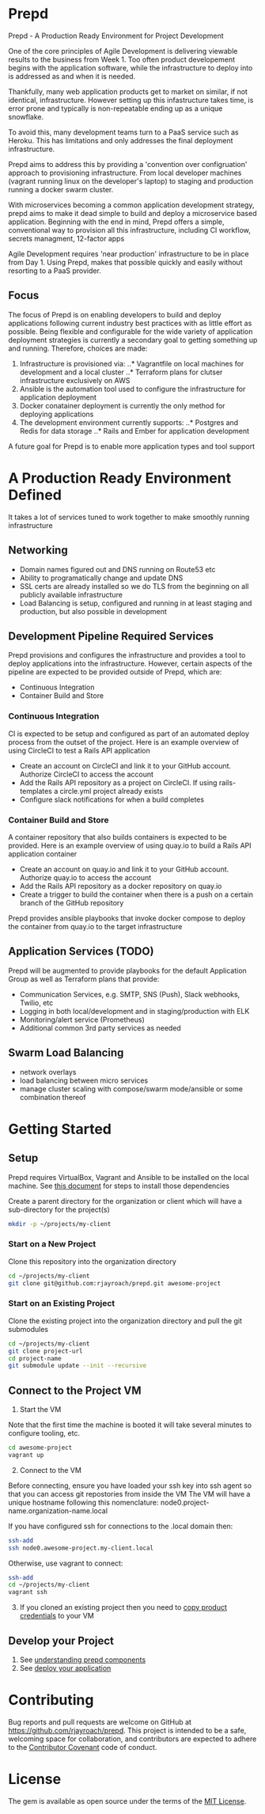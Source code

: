 # Prepd

Prepd - A Production Ready Environment for Project Development

One of the core principles of Agile Development is delivering viewable results
to the business from Week 1. Too often product developement begins with the
application software, while the infrastructure to deploy into is addressed as
and when it is needed.

Thankfully, many web application products get to market on similar,
if not identical, infrastructure. However setting up this infastructure takes time,
is error prone and typically is non-repeatable ending up as a unique snowflake.

To avoid this, many development teams turn to a PaaS service such as Heroku.
This has limitations and only addresses the final deployment infrastructure.

Prepd aims to address this by providing a 'convention over configruation' approach
to provisioning infrastructure. From local developer machines (vagrant running linux
on the developer's laptop) to staging and production running a docker swarm cluster.

With microservices becoming a common application development strategy, prepd
aims to make it dead simple to build and deploy a microservice based application.
Beginning with the end in mind, Prepd offers a simple, conventional way to provision
all this infrastructure, including CI workflow, secrets managment, 12-factor apps

Agile Development requires 'near production' infrastructure to be in place from Day 1.
Using Prepd, makes that possible quickly and easily without resorting to a PaaS provider.

## Focus

The focus of Prepd is on enabling developers to build and deploy applications following current
industry best practices with as little effort as possible. Being flexible and configurable
for the wide variety of application deployment strategies is currently a secondary goal to
getting something up and running. Therefore, choices are made:

1. Infrastructure is provisioned via:
..* Vagrantfile on local machines for development and a local cluster
..* Terraform plans for clutser infrastructure exclusively on AWS
2. Ansible is the automation tool used to configure the infrastructure for application deployment
3. Docker conatainer deployment is currently the only method for deploying applications
4. The development environment currently supports:
..* Postgres and Redis for data storage
..* Rails and Ember for application development

A future goal for Prepd is to enable more application types and tool support

# A Production Ready Environment Defined

It takes a lot of services tuned to work together to make smoothly running infrastructure

## Networking
- Domain names figured out and DNS running on Route53 etc
- Ability to programatically change and update DNS
- SSL certs are already installed so we do TLS from the beginning on all publicly available infrastructure
- Load Balancing is setup, configured and running in at least staging and production, but also possible in development

## Development Pipeline Required Services

Prepd provisions and configures the infrastructure and provides a tool to deploy applications into the infrastructure.
However, certain aspects of the pipeline are expected to be provided outside of Prepd, which are:

- Continuous Integration
- Container Build and Store

### Continuous Integration

CI is expected to be setup and configured as part of an automated deploy process from the outset of the project.
Here is an example overview of using CircleCI to test a Rails API application

- Create an account on CircleCI and link it to your GitHub account. Authorize CircleCI to access the account
- Add the Rails API repository as a project on CircleCI. If using rails-templates a circle.yml project already exists
- Configure slack notifications for when a build completes

### Container Build and Store

A container repository that also builds containers is expected to be provided.
Here is an example overview of using quay.io to build a Rails API application container

- Create an account on quay.io and link it to your GitHub account. Authorize quay.io to access the account
- Add the Rails API repository as a docker repository on quay.io
- Create a trigger to build the container when there is a push on a certain branch of the GitHub repository

Prepd provides ansible playbooks that invoke docker compose to deploy the container from quay.io to the target infrastructure

## Application Services (TODO)

Prepd will be augmented to provide playbooks for the default Application Group as well as Terraform plans that provide:

- Communication Services, e.g. SMTP, SNS (Push), Slack webhooks, Twilio, etc
- Logging in both local/development and in staging/production with ELK
- Monitoring/alert service (Prometheus)
- Additional common 3rd party services as needed

## Swarm Load Balancing
- network overlays
- load balancing between micro services
- manage cluster scaling with compose/swarm mode/ansible or some combination thereof


# Getting Started

## Setup

Prepd requires VirtualBox, Vagrant and Ansible to be installed on the local machine.
See [this document](https://github.com/rjayroach/prepd/blob/master/docs/install-dependencies.md) for steps to install those dependencies

Create a parent directory for the organization or client which will have a sub-directory for the project(s)

```bash
mkdir -p ~/projects/my-client
```

### Start on a New Project

Clone this repository into the organization directory

```bash
cd ~/projects/my-client
git clone git@github.com:rjayroach/prepd.git awesome-project
```

### Start on an Existing Project

Clone the existing project into the organization directory and pull the git submodules

```bash
cd ~/projects/my-client
git clone project-url
cd project-name
git submodule update --init --recursive
```


## Connect to the Project VM

1. Start the VM

Note that the first time the machine is booted it will take several minutes to configure tooling, etc.

```bash
cd awesome-project
vagrant up
```

2. Connect to the VM

Before connecting, ensure you have loaded your ssh key into ssh agent so that you can access git repostories from inside the VM
The VM will have a unique hostname following this nomenclature: node0.project-name.organization-name.local

If you have configured ssh for connections to the .local domain then:

```bash
ssh-add
ssh node0.awesome-project.my-client.local
```

Otherwise, use vagrant to connect:

```bash
ssh-add
cd ~/projects/my-client
vagrant ssh
```

3. If you cloned an existing project then you need to [copy product credentials](https://github.com/rjayroach/prepd/blob/master/docs/credentials.md#decrypt) to your VM


## Develop your Project

1. See [understanding prepd components](https://github.com/rjayroach/prepd/blob/master/docs/README.md)
2. See [deploy your application](https://github.com/rjayroach/prepd/blob/master/docs/deployment.md)


# Contributing

Bug reports and pull requests are welcome on GitHub at https://github.com/rjayroach/prepd. This project is intended to be a safe, welcoming space for collaboration, and contributors are expected to adhere to the [Contributor Covenant](http://contributor-covenant.org) code of conduct.


# License

The gem is available as open source under the terms of the [MIT License](http://opensource.org/licenses/MIT).
